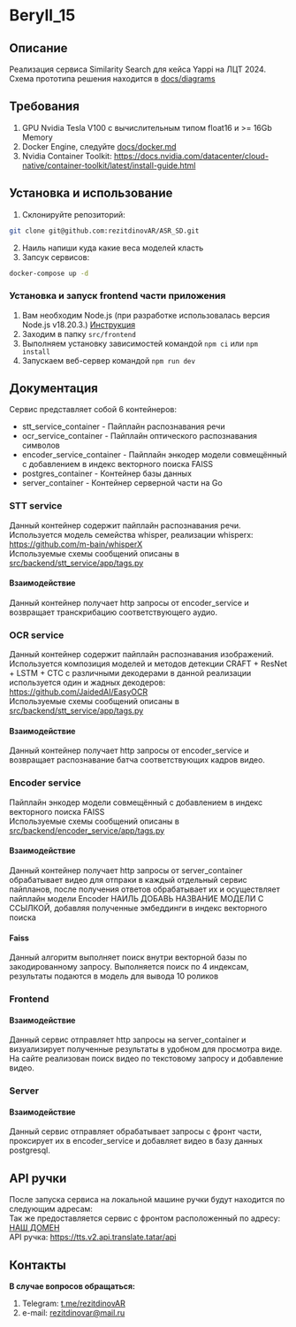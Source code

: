 # Beryll_15

## Описание
Реализация сервиса Similarity Search для кейса Yappi на ЛЦТ 2024.
Схема прототипа решения находится в [docs/diagrams](./docs/diagrams/1.png)

## Требования
1. GPU Nvidia Tesla V100 с вычислительным типом float16 и >= 16Gb Memory
2. Docker Engine, следуйте [docs/docker.md](./docs/docker.md)
3. Nvidia Container Toolkit: https://docs.nvidia.com/datacenter/cloud-native/container-toolkit/latest/install-guide.html

## Установка и использование
1. Склонируйте репозиторий:
  ```bash
  git clone git@github.com:rezitdinovAR/ASR_SD.git
  ```
2. Наиль напиши куда какие веса моделей класть
3. Запсук сервисов:
  ```bash
  docker-compose up -d
  ```

### Установка и запуск frontend части приложения

1. Вам необходим Node.js (при разработке использовалась версия Node.js v18.20.3.) [Инструкция](https://nodejs.org/en/download/package-manager)
2. Заходим в папку `src/frontend`
3. Выполняем установку зависимостей командой `npm ci` или `npm install`
4. Запускаем веб-сервер командой `npm run dev`

## Документация
Сервис представляет собой 6 контейнеров:
- stt_service_container - Пайплайн распознавания речи
- ocr_service_container - Пайплайн оптического распознавания символов
- encoder_service_container - Пайплайн энкодер модели совмещённый с добавлением в индекс векторного поиска FAISS
- postgres_container - Контейнер базы данных
- server_container - Контейнер серверной части на Go

### STT service
Данный контейнер содержит пайплайн распознавания речи. Используется модель семейства whisper, реализации whisperx: https://github.com/m-bain/whisperX <br />
Используемые схемы сообщений описаны в [src/backend/stt_service/app/tags.py](./src/backend/stt_service/app/tags.py)

#### Взаимодействие
Данный контейнер получает http запросы от encoder_service и возвращает транскрибацию соответствующего аудио.

### OCR service
Данный контейнер содержит пайплайн распознавания изображений. Используется композиция моделей и методов детекции CRAFT + ResNet + LSTM + CTC с различными декодерами в данной реализации используется один и жадных декодеров: https://github.com/JaidedAI/EasyOCR<br />
Используемые схемы сообщений описаны в [src/backend/stt_service/app/tags.py](./src/backend/ocr_service/app/tags.py)

#### Взаимодействие
Данный контейнер получает http запросы от encoder_service и возвращает распознавание батча соответствующих кадров видео.

### Encoder service
Пайплайн энкодер модели совмещённый с добавлением в индекс векторного поиска FAISS<br />
Используемые схемы сообщений описаны в [src/backend/encoder_service/app/tags.py](./src/backend/encoder_service/app/tags.py)

#### Взаимодействие
Данный контейнер получает http запросы от server_container обрабатывает видео для отпраки в каждый отдельный сервис пайпланов, после получения ответов обрабатывает их и осуществляет пайплайн модели Encoder НАИЛЬ ДОБАВЬ НАЗВАНИЕ МОДЕЛИ С ССЫЛКОЙ, добавляя полученные эмбеддинги в индекс векторного поиска

#### Faiss
Данный алгоритм выполняет поиск внутри векторной базы по закодированному запросу. Выполняется поиск по 4 индексам, результаты подаются в модель для вывода 10 роликов
### Frontend

#### Взаимодействие

Данный сервис отправляет http запросы на server_container и визуализирует полученные результаты в удобном для просмотра виде. На сайте реализован поиск видео по текстовому запросу и добавление видео.

### Server

#### Взаимодействие

Данный сервис отправляет обрабатывает запросы с фронт части, проксирует их в encoder_service и добавляет видео в базу данных postgresql.

## API ручки
После запуска сервиса на локальной машине ручки будут находится по следующим адресам: <br />
Так же предоставляется сервис с фронтом расположенный по адресу: [НАШ ДОМЕН](https://tts.v2.api.translate.tatar/video) <br />
API ручка: https://tts.v2.api.translate.tatar/api <br />

## Контакты
**В случае вопросов обращаться:**
1. Telegram: [t.me/rezitdinovAR](https://t.me/rezitdinovAR)
2. e-mail: rezitdinovar@mail.ru
